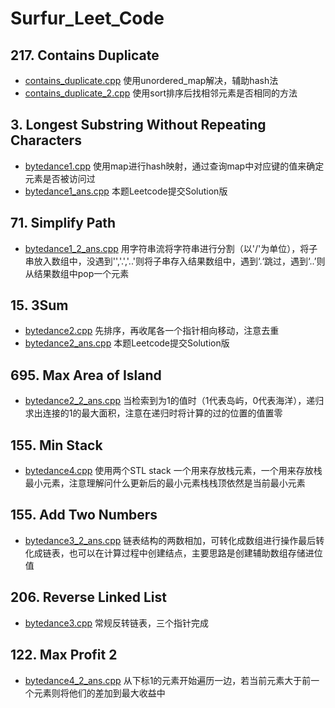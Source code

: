 # Surfur_Leet_Code
## 217. Contains Duplicate
- [contains_duplicate.cpp](https://github.com/yeyuezhishui/Surfur_Leet_Code/blob/master/contains_duplicate.cpp)
  使用unordered_map解决，辅助hash法
- [contains_duplicate_2.cpp](https://github.com/yeyuezhishui/Surfur_Leet_Code/blob/master/contains_duplicate_2.cpp)
  使用sort排序后找相邻元素是否相同的方法
## 3. Longest Substring Without Repeating Characters
- [bytedance1.cpp](https://github.com/yeyuezhishui/Surfur_Leet_Code/blob/master/bytedance1.cpp)
  使用map进行hash映射，通过查询map中对应键的值来确定元素是否被访问过
- [bytedance1_ans.cpp](https://github.com/yeyuezhishui/Surfur_Leet_Code/blob/master/bytedance1_ans.cpp)
  本题Leetcode提交Solution版
## 71. Simplify Path
- [bytedance1_2_ans.cpp](https://github.com/dmmlcloud/Surfur_Leet_Code/blob/master/bytedance1_2_ans.cpp)
  用字符串流将字符串进行分割（以'/'为单位），将子串放入数组中，没遇到'','.','..'则将子串存入结果数组中，遇到‘.‘跳过，遇到‘..’则从结果数组中pop一个元素
## 15. 3Sum
- [bytedance2.cpp](https://github.com/yeyuezhishui/Surfur_Leet_Code/blob/master/bytedance2.cpp)
  先排序，再收尾各一个指针相向移动，注意去重
- [bytedance2_ans.cpp](https://github.com/yeyuezhishui/Surfur_Leet_Code/blob/master/bytedance2_ans.cpp)
  本题Leetcode提交Solution版
## 695. Max Area of Island
- [bytedance2_2_ans.cpp](https://github.com/dmmlcloud/Surfur_Leet_Code/blob/master/bytedance2_2_ans.cpp)
  当检索到为1的值时（1代表岛屿，0代表海洋），递归求出连接的1的最大面积，注意在递归时将计算的过的位置的值置零
## 155. Min Stack
- [bytedance4.cpp](https://github.com/yeyuezhishui/Surfur_Leet_Code/blob/master/bytedance4.cpp)
  使用两个STL stack 一个用来存放栈元素，一个用来存放栈最小元素，注意理解问什么更新后的最小元素栈栈顶依然是当前最小元素
## 155. Add Two Numbers
- [bytedance3_2_ans.cpp](https://github.com/dmmlcloud/Surfur_Leet_Code/blob/master/bytedance3_2_ans.cpp)
  链表结构的两数相加，可转化成数组进行操作最后转化成链表，也可以在计算过程中创建结点，主要思路是创建辅助数组存储进位值
## 206. Reverse Linked List
- [bytedance3.cpp](https://github.com/yeyuezhishui/Surfur_Leet_Code/blob/master/bytedance3.cpp)
  常规反转链表，三个指针完成
## 122. Max Profit 2
- [bytedance4_2_ans.cpp](https://github.com/dmmlcloud/Surfur_Leet_Code/blob/master/bytedance4_2_ans.cpp)
  从下标1的元素开始遍历一边，若当前元素大于前一个元素则将他们的差加到最大收益中


